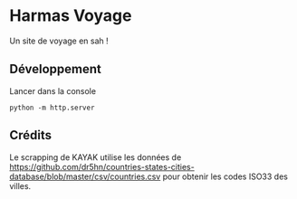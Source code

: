 # Harmas Voyage
Un site de voyage en sah !

## Développement

Lancer dans la console

```shell
python -m http.server
```

## Crédits

Le scrapping de KAYAK utilise les données de https://github.com/dr5hn/countries-states-cities-database/blob/master/csv/countries.csv pour obtenir les codes ISO33 des villes.

